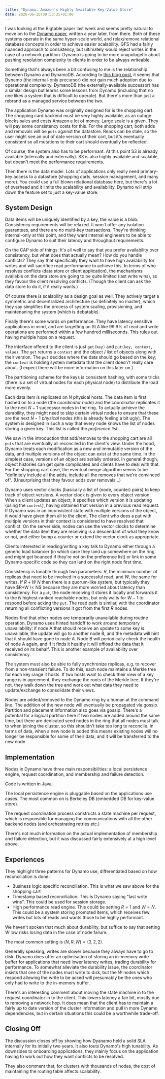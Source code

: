 ```yaml
---
title: "Dynamo: Amazon's Highly Available Key-Value Store"
date: 2020-06-16T09:53:35+01:00
---
```


I was looking at the Bigtable paper last week and seems pretty natural to move on to the [Dynamo paper](https://www.allthingsdistributed.com/files/amazon-dynamo-sosp2007.pdf), written a year later, from there. Both of these systems operate in the same hyper-scale world, and relax/remove relational database concepts in order to achieve easier scalability. GFS had a fairly nuanced approach to consistency, but ultimately would reject writes in the case of a network partition. Dynamo is going to be more unapologetic about pushing resolution complexity to clients in order to be always writeable.

Something that's always been a bit confusing to me is the relationship between Dynamo and DynamoDB. According to [this blog post](https://www.allthingsdistributed.com/2012/01/amazon-dynamodb.html), it seems that Dynamo (the internal-only precursor) did not gain much adoption due to operational complexity. DymanoDB (the externally-available successor) has a similar design but learns some lessons from Dynamo (including that no one likes a system that is difficult to operate). But there's more than just a rebrand as a managed service between the two.

The application Dynamo was originally designed for is the shopping cart. The shopping card backend must be very highly available, as an outage blocks sales and costs Amazon a lot of money. Large scale is a given. They will pay some consistency costs for this. For the shopping cart, both adds and removals will be `puts` against the datastore. Reads can be stale, so the user might see an out of date version of their cart, but it's eventually consistent so all mutations to their cart should eventually be reflected.

Of course, the system also has to be performant. At this point S3 is already available (internally and externally). S3 is also highly available and scalable, but doesn't meet the performance requirements.

Then there is the data model. Lots of applications only really need primary-key access to a datastore (shopping carts, session management, and many more). You _could_ use a full blown relational database here, but there's a lot of overhead and it limits the scalability and availability. Dynamo will strip down the feature set to just a key-value store.

## System Design

Data items will be uniquely identified by a key, the value is a blob. Consistency requirements will be relaxed. It won't offer any isolation guarantees, and there are no multi-key transactions. They're thinking internal-only at this point, and they want internal engineers to be able to configure Dynamo to suit their latency and throughput requirements.

On the CAP side of things: It's all well to say that you prefer availability over consistency, but what does that actually mean? How do you handle conflicts? They say that specifically they want to have high availability for writes and will sacrifice read performance to achieve this. In terms of who resolves conflicts (data store or client application), the mechanisms available on the data store are going to be quite limited (last write wins), so they favour the client resolving conflicts. (Though the client can ask the data store to do it, if it really wants.)

Of course there is scalability as a design goal as well. They actively target a symmetric and decentralized architecture (so definitely no master), which they say simplifies the process of system scaling, provisioning, and maintenaning the system (which is debatable).

Finally there's some words on performance. They have latency sensitive applications in mind, and are targetting an SLA like 99.9% of read and write operations are performed within a few hundred milliseconds. This rules out having multiple hops on a request.

The interface offered to the client is just `get(key)` and `put(key, context, value)`. The `get` returns a `context` and the object / list of objects along with their version. The `put` decides where the data should go based on the key; the `context` is holding system metadata that the client doesn't really care about. (I expect there will be more information on this later on.)

The partitioning scheme for the keys is consistent hashing, with some tricks (there is a set of virtual nodes for each physical node) to distribute the load more evenly.

Each data item is replicated on $N$ physical hosts. The data item is first hashed on to a node (the _coordinator node_) and the coordinator replicates it to the next $N-1$ successor nodes in the ring. To actually achieve the durability, they might need to skip certain virtual nodes to ensure that these are the next $N-1$ _physical_ nodes (this is already feeling a bit ugly). The system is designed in such a way that every node knows the list of nodes storing a given key. This list is called the _preference list_.

We saw in the introduction that add/removes to the shopping cart are all `puts` that are eventually all reconciled in the client's view. Under the hood, Dynamo treats each modification as a new and immutable version of the data, and multiple versions of the object can exist at the same time. In the simplest case, versions of an object are serially ordered. In general though, object histories can get quite complicated and clients have to deal with that. For the shopping cart case, the eventual merge algorithm seems to be "definitely include all the adds, include all the removes that we're convinced of". (Unsurprising that they favour adds over removals...)

Dynamo uses vector clocks (basically a list of (node, counter) pairs) to keep track of object versions. A vector clock is given to every object version. When a client updates an object, it specifies which version it is updating (using the `context`), having obtained that version in a previous read request. If Dynamo was in an inconsistent state with multiple versions of the object, it would have given them all to the client. The client who does a put with multiple versions in their context is considered to have resolved that conflict. On the server side, nodes can use the vector clocks to determine whether the data item they are receiving is a descendant of what they know or not, and either bump a counter or extend the vector clock as appropriate.

Clients interested in reading/writing a key talk to Dynamo either through a generic load balancer (in which case they land up somewhere on the ring, and might get bounced if they're not on the preference list) or link in some Dynamo-specific code so they can land on the right node first time.

Consistency is tunable through two parameters: $R$, the minimum number of replicas that need to be involved in a successful read, and $W$, the same for writes. If $R+W \> N$ then there is a quorum-like system, but typically they have $R+W \< N$ because they are more worried about latency than consistency. For a `put`, the node receiving it stores it locally and forwards it to the $N$ highest-ranked reachable nodes, but only waits for $W-1$ to respond before acking the `put`. The read path is similar, with the coordinator returning all conflicting versions it got from the first $R$ nodes.

Nodes find that other nodes are temporarily unavailable during routine operation. Dynamo uses hinted handoff to work around temporary unavailability: if node A that should receive an update to some key is unavailable, the update will go to another node B, and the metadata will hint that it should have gone to node A. Node B will periodically check the health of node A again, and if it finds it healthy it will offload the data that it received on its behalf. This is another example of availability over consistency.

The system must also be able to fully synchronize replicas, e.g. to recover from a non-transient failure. To do this, each node maintains a Merkle tree for each key range it hosts. If two hosts want to check their view of a key range is in agreement, they exchange the roots of the Merkle tree. If they're not, they walk down the tree and work out what data they need to update/exchange to consolidate their views.

Nodes are added/removed to the Dynamo ring by a human at the command line. The addition of the new node will eventually be propagated via gossip. Partition and placement information also goes via gossip. There's a potential for a logical partition here if two nodes are added around the same time, but there are dedicated seed nodes in the ring that all nodes must talk to when joining the cluster, so this shouldn't take too long to reconcile. In terms of data, when a new node is added this means existing nodes will no longer be responsible for some of their data, and it will be transferred to the new node.

## Implementation

Nodes in Dynamo have three main responsibilities: a local persistence engine, request coordination, and membership and failure detection.

Code is written in Java.

The local persistence engine is pluggable based on the applications use cases. The most common on is Berkeley DB (embedded DB for key-value store).

The request coordination process constructs a state machine per request, which is responsible for managing the communications with all the other backend nodes (and orchestrating retries etc.)

There's not much information on the actual implementation of membership and failure detection, but it was discussed fairly extensively at a high level above.

## Experiences

They highlight three patterns for Dynamo use, differentiated based on how reconciliation is done:

* Business logic specific reconciliation. This is what we saw above for the shopping cart
* Timestamp based reconciliation. This is Dynamo saying "last write wins". This could be used for session storage.
* High performance read engine. This could be setting $R=1$ and $W=N$. This could be a system storing promoted items, which receives few writes but lots of reads and wants those to be highly performant.

We haven't spoken that much about durability, but suffice to say that setting $W$ low risks losing data in the case of node failure.

The most common setting is $(N, R, W) = (3, 2, 2)$.

Generally speaking, writes are slower because they always have to go to disk. Dynamo does offer an optimisation of storing an in-memory write buffer for applications that need lower latency writes, trading durability for performance. To somewhat alleviate the durability issue, the coordinator insists that one of the nodes must write to disk, but the $W$ nodes which respond allowing the write to be acked will presumably be the ones who only had to write to the in-memory buffer.

There's an interesting comment about moving the state machine in to the request coordinator in to the client. This lowers latency a fair bit, mostly due to removing a network hop. It does mean that the client has to maintain a fairly up to date version of the cluster information and pull in more Dynamo dependencies, but in certain situations this could be a worthwhile trade-off.

## Closing Off

The discussion closes off by showing how Dyanamo held a solid SLA internally for its initially two years. It also touts Dynamo's high tunability. As downsides to onboarding applications, they mainly focus on the application having to work out how they want conflicts to be resolved.

They also comment that, for clusters with thousands of nodes, the cost of maintaining the routing table affects scalability.
